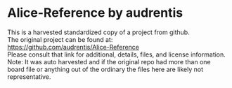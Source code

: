 
# Alice-Reference by audrentis  
This is a harvested standardized copy of a project from github.  
The original project can be found at:  
https://github.com/audrentis/Alice-Reference  
Please consult that link for additional, details, files, and license information.  
Note: It was auto harvested and if the original repo had more than one board file or anything out of the ordinary the files here are likely not representative.  
    